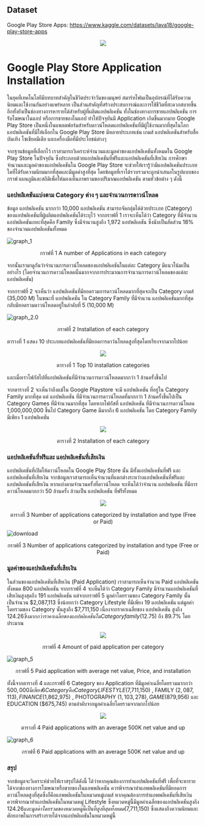 ## Dataset 
  Google Play Store Apps: https://www.kaggle.com/datasets/lava18/google-play-store-apps

<p align="center">
  <img src="https://github.com/JurairatRod/DADS5001_google_play_store_application_info/assets/137283700/51e12a45-3693-4735-b8a9-eadc84a28f72"/>
</p>

# Google Play Store Application Installation
  ในยุคที่เทคโนโลยีมีบทบาทสำคัญในชีวิตประจำวันของมนุษย์ สมาร์ทโฟนเป็นอุปกรณ์ที่ได้รับความนิยมและใช้งานกันอย่างแพร่หลาย
  เป็นส่วนสำคัญที่สร้างประสบการณ์และการใช้ชีวิตที่สะดวกสบายขึ้น อีกทั้งยังเป็นช่องทางการหารายได้สำหรับผู้ที่ผลิตแอปพลิเคชัน
  ทั้งในช่องทางการขายแอปพลิเคชัน การรับโฆษณาในแอป หรือการขายของในแอป ทำให้ปัจจุบันมี Application เกิดขึ้นมากมาย
  Google Play Store เป็นหนึ่งในแพลตฟอร์มสำหรับดาวน์โหลดแอปพลิเคชันที่มีผู้ใช้งานมากที่สุดในโลก 
  แอปพลิเคชันที่มีให้เลือกใน Google Play Store มีหลายประเภทเช่น เกมส์ แอปพลิเคชันสำหรับสื่อบันเทิง โซเชียลมีเดีย และเครื่องมือที่มีประโยชน์ต่างๆ 
  
  จากฐานข้อมูลที่เลือกไว้ เราสามารถวิเคราะห์จำนวนและมูลค่าของแอปพลิเคชันทั้งหมดใน Google Play Store ในปัจจุบัน 
  ซึ่งประกอบด้วยแอปพลิเคชันที่ฟรีและแอปพลิเคชันที่เสียเงิน การศึกษาจำนวนและมูลค่าของแอปพลิเคชันใน Google Play Store 
  จะช่วยให้เรารู้ว่ามีแอปพลิเคชันประเภทใดที่ได้รับความนิยมมากที่สุดและมีมูลค่าสูงที่สุด
  โดยข้อมูลที่เราได้รวบรวมจะถูกนำเสนอในรูปแบบของกราฟ แผนภูมิและสถิติเพื่อให้มองเห็นภาพรวมของปริมาณแอปพลิเคชัน ตามหัวข้อต่าง ๆ ดังนี้

  ### แอปพลิเคชันแบ่งตาม Category ต่าง ๆ และจำนวนการดาวน์โหลด
ข้อมูล แอปพลิเคชัน มากกว่า 10,000 แอปพลิเคชัน สามารถจัดกลุ่มได้ด้วยประเภท (Category) ของแอปพลิเคชันที่ผู้ผลิตแอปพลิเคชันได้ระบุไว้ 
จากกราฟที่ 1 เราจะเห็นได้ว่า Category ที่มีจำนวนแอปพลิเคชันเยอะที่สุดคือ Family ซึ่งมีจำนวนสูงถึง 1,972 แอปพลิเคชัน ซึ่งนับเป็นสัดส่วน 18% ของจำนวนแอปพลิเคชันทั้งหมด
 

![graph_1](https://github.com/JurairatRod/DADS5001_google_play_store_application_info/assets/137280369/1b213687-bb08-474f-9b9d-20323fe4b546)
<p align="center">
  กราฟที่ 1 A number of Applications in each category
</p>

จากนั้นเรามาดูกันว่าจำนวนการดาวน์โหลดของแอปพลิเคชันในแต่ละ Category มีแนวโน้มเป็นอย่างไร (โดยจำนวนการดาวน์โหลดนั้นมากจากการประมาณการจำนวนการดาวน์โหลดของแต่ละแอปพลิเคชัน)

จากกราฟที่ 2 จะเห็นว่า แอปพลิเคชันที่มียอดรวมการดาวน์โหลดมากที่สุดจะเป็น Category เกมส์ (35,000 M) ในขณะที่ แอปพลิเคชัน ใน Category Family ที่มีจำนวน แอปพลิเคชันมากที่สุดกลับมียอดรวมดาวน์โหลดอยู่ในลำดับที่ 5 (10,000 M)


![graph_2.0](https://github.com/JurairatRod/DADS5001_google_play_store_application_info/assets/137280369/6b5a27aa-f440-4d03-85e2-6f84269e0f32)
<p align="center">
  กราฟที่ 2 Installation of each category
</p>

ตารางที่ 1 แสดง 10 ประเภทแอปพลิเคชันที่มียอดการดาว์นโหลดสูงที่สุดโดยเรียงจากมากไปน้อย
<p align="center">
  <img src="https://github.com/JurairatRod/DADS5001_google_play_store_application_info/assets/137280369/bfe42279-c96f-4bf9-be28-6891cfb71536"/>
</p>
<p align="center">
  ตารางที่ 1 Top 10 installation categories
</p>

และเมื่อเราโฟกัสไปที่แอปพลิเคชันที่มีจำนวนการดาวน์โหลดมากกว่า 1 ล้านครั้งขึ้นไป 

จากตารางที่ 2 จะเห็นว่าถึงแม้ใน Google Playstore จะมี แอปพลิเคชัน ที่อยู่ใน Category Family มากที่สุด แต่ แอปพลิเคชัน ที่มีจำนวนการดาวน์โหลดที่มากกว่า 1 ล้านครั้งขึ้นไปเป็น Category Games ที่มีจำนวนมากที่สุด โดยหากโฟกัสที่ แอปพลิเคชัน ที่มีจำนวนการดาวน์โหลด 1,000,000,000 ขึ้นไป Category Game มีมากถึง 6 แอปพลิเคชัน โดย Category Family มีเพียง 1 แอปพลิเคชัน

<p align="center">
  <img src="https://github.com/JurairatRod/DADS5001_google_play_store_application_info/assets/137280369/39a39ae8-6769-4197-a55c-43ce2bad368a"/>
</p>
<p align="center">
  ตารางที่ 2 Installation of each category
</p>

  ### แอปพลิเคชันที่ฟรีและ แอปพลิเคชันที่เสียเงิน
แอปพลิเคชันที่เปิดให้ดาวน์โหลดใน Google Play Store นั้น มีทั้งแอปพลิเคชันที่ฟรี และ แอปพลิเคชันที่เสียเงิน 
จากข้อมูลเราสามารถเห็นจำนวนที่แตกต่างระหว่างแอปพลิเคชันที่ฟรีและ แอปพลิเคชันที่เสียเงิน หากแบ่งตามจำนวนครั้งที่ดาวน์โหลด จะเห็นได้ว่าจำนวน แอปพลิเคชัน ที่มีการดาวน์โหลดมากกว่า 50 ล้านครั้ง ล้วนเป็น แอปพลิเคชัน ที่ฟรีทั้งหมด
<p align="center">
  <img src="https://github.com/JurairatRod/DADS5001_google_play_store_application_info/assets/137284926/bbabdd6b-9c2c-479e-872f-e80d34329352"/>
</p>
<p align="center">
  ตารางที่ 3 Number of applications categorized by installation and type (Free or Paid)
</p>

![download](https://github.com/JurairatRod/DADS5001_google_play_store_application_info/assets/137284926/236e9a07-927b-459c-94b0-d61db99b74ac)
<p align="center">
  กราฟที่ 3 Number of applications categorized by installation and type (Free or Paid)
</p>

   ### มูลค่าของแอปพลิเคชันที่เสียเงิน
ในส่วนของแอปพลิเคชันที่เสียเงิน (Paid Application) เราสามารถเห็นจำนวน Paid แอปพลิเคชัน ทั้งหมด 800 แอปพลิเคชัน 
จากกราฟที่ 4 จะเห็นได้ว่า Category Family มีจำนวนแอปพลิเคชันที่เสียเงินสูงสุดถึง 191 แอปพลิเคชัน แต่จากกราฟที่ 5 มูลค่าโดยรวมของ Category Family นั้น เป็นจำนวน $2,087,113 ซึ่งน้อยกว่า Category Lifestyle ที่มีเพียง 19 แอปพลิเคชัน แต่มูลค่าโดยรวมของ Category นั้นสูงถึง $7,711,150 เนื่องจากราคาเฉลี่ยของ แอปพลิเคชัน สูงถึง $124.26 ซึ่งมากกว่าราคาเฉลี่ยของ แอปพลิเคชัน ใน Category family ($12.75) ถึง 89.7% โดยประมาณ
<p align="center">
  <img src="https://github.com/JurairatRod/DADS5001_google_play_store_application_info/assets/137283700/c0c973dd-5407-4cc9-8e24-57adc8821238"/>
</p>
<p align="center">
  กราฟที่ 4 Amount of paid application per category
</p>  

![graph_5](https://github.com/JurairatRod/DADS5001_google_play_store_application_info/assets/137280369/77e0312b-a245-47b5-bc23-e6177b2a2161)
<p align="center">
  กราฟที่ 5 Paid application with average net value, Price, and installation
</p>

ทั้งนี้จากตารางที่ 4 และกราฟที่ 6 Category ของ Application ที่มีมูลค่าเฉลี่ยโดยรวมมากกว่า $500,000 มีเพียง 6 Category คือ Category LIFESTYLE ($7,711,150) , FAMILY ($2,087,113) , FINANCE ($1,862,975) , PHOTOGRAPHY ($1,103,278) , GAME ($879,956) และ EDUCATION ($675,745) ตามลำดับจากมูลค่าเฉลี่ยโดยรวมจากมากไปน้อย
<p align="center">
  <img src="https://github.com/JurairatRod/DADS5001_google_play_store_application_info/assets/137280369/f26e08cb-f2d9-4d3c-94d0-de0f27348bbc"/>
</p>
<p align="center">
  ตารางที่ 4 Paid applications with an average 500K net value and up
</p>

![graph_6](https://github.com/JurairatRod/DADS5001_google_play_store_application_info/assets/137280369/7a373763-ac56-481b-8235-414d2e5aed0e)
<p align="center">
  กราฟที่ 6 Paid applications with an average 500K net value and up
</p>

### สรุป
  จากข้อมูลจะวิเคราะห์ช่วยให้เราสรุปได้ดังนี้
  ได้ว่าหากคุณต้องการทำแอปพลิเคชันที่ฟรี เพื่อที่จะหารายได้จากช่องทางการโฆษณาหรือขายของในแอพพลิเคชัน ควรพิจารณาทำแอพพลิเคชันที่มียอดการดาวน์โหลดสูงที่สุดซึ่งก็คือแอพพลิเคชันในหมวดหมู่เกมส์
  หากคุณต้องการทำแอพพลิเคชันที่เสียเงิน ควรพิจารณาทำแอปพลิเคชันในหมวดหมู่ Lifestyle ซึ่งหมวดหมู่นี้มีมูลค่าเฉลี่ยของแอปพลิเคชันสูงถึง $124.26 
  และมูลค่าโดยรวมของหมวดหมู่นี้เป็นที่สูงที่สุดทั้งหมด ($7,711,150) ซึ่งแสดงถึงความนิยมและศักยภาพในการสร้างรายได้จากแอปพลิเคชันในหมวดหมู่นี้
  
